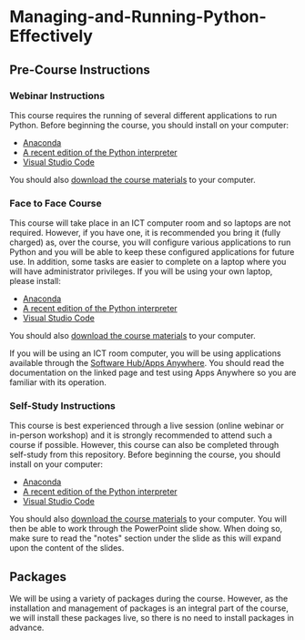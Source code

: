 # Managing-and-Running-Python-Effectively

## Pre-Course Instructions

### Webinar Instructions

This course requires the running of several different applications to run Python. Before beginning the course, you should install on your computer:

* [Anaconda](https://www.anaconda.com/products/individual)
* [A recent edition of the Python interpreter](https://www.python.org/downloads/)
* [Visual Studio Code](https://code.visualstudio.com/download)

You should also [download the course materials](https://github.com/coolernato/Managing-and-Running-Python-Effectively/archive/refs/heads/main.zip) to your computer.

### Face to Face Course

This course will take place in an ICT computer room and so laptops are not required. However, if you have one, it is recommended you bring it (fully charged) as, over the course, you will configure various applications to run Python and you will be able to keep these configured applications for future use. In addition, some tasks are easier to complete on a laptop where you will have administrator privileges. If you will be using your own laptop, please install:

* [Anaconda](https://www.anaconda.com/products/individual)
* [A recent edition of the Python interpreter](https://www.python.org/downloads/)
* [Visual Studio Code](https://code.visualstudio.com/download)

You should also [download the course materials](https://github.com/coolernato/Managing-and-Running-Python-Effectively/archive/refs/heads/main.zip) to your computer.

If you will be using an ICT room computer, you will be using applications available through the [Software Hub/Apps Anywhere](https://www.imperial.ac.uk/admin-services/ict/self-service/computers-printing/devices-and-software/get-software/software-hub/). You should read the documentation on the linked page and test using Apps Anywhere so you are familiar with its operation.

### Self-Study Instructions

This course is best experienced through a live session (online webinar or in-person workshop) and it is strongly recommended to attend such a course if possible. However, this course can also be completed through self-study from this repository. Before beginning the course, you should install on your computer:

* [Anaconda](https://www.anaconda.com/products/individual)
* [A recent edition of the Python interpreter](https://www.python.org/downloads/)
* [Visual Studio Code](https://code.visualstudio.com/download)

You should also [download the course materials](https://github.com/coolernato/Managing-and-Running-Python-Effectively/archive/refs/heads/main.zip) to your computer. You will then be able to work through the PowerPoint slide show. When doing so, make sure to read the "notes" section under the slide as this will expand upon the content of the slides.

## Packages

We will be using a variety of packages during the course. However, as the installation and management of packages is an integral part of the course, we will install these packages live, so there is no need to install packages in advance.
